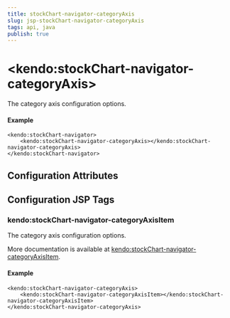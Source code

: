 ```yaml
---
title: stockChart-navigator-categoryAxis
slug: jsp-stockChart-navigator-categoryAxis
tags: api, java
publish: true
---
```


# \<kendo:stockChart-navigator-categoryAxis\>

The category axis configuration options.

#### Example
    <kendo:stockChart-navigator>
        <kendo:stockChart-navigator-categoryAxis></kendo:stockChart-navigator-categoryAxis>
    </kendo:stockChart-navigator>

## Configuration Attributes


##  Configuration JSP Tags

### kendo:stockChart-navigator-categoryAxisItem

The category axis configuration options.

More documentation is available at [kendo:stockChart-navigator-categoryAxisItem](stockchart/navigator-categoryaxisitem).

#### Example

    <kendo:stockChart-navigator-categoryAxis>
        <kendo:stockChart-navigator-categoryAxisItem></kendo:stockChart-navigator-categoryAxisItem>
    </kendo:stockChart-navigator-categoryAxis>

